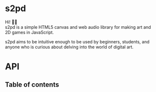 # s2pd

Hi! 👋🌈  
s2pd is a simple HTML5 canvas and web audio library for making art and 2D games in JavaScript.

s2pd aims to be intuitive enough to be used by beginners, students, and anyone who is curious about delving into the world of digital art.

# API

## Table of contents
